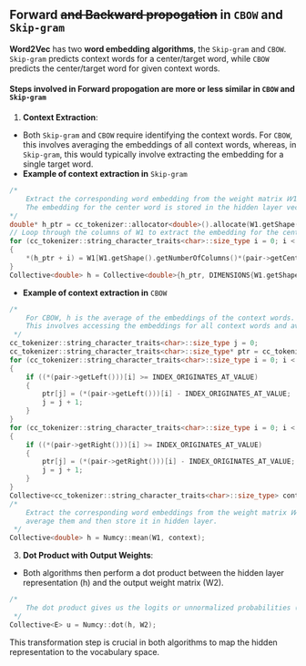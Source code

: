 ## __Forward__ ~~and __Backward__ propogation~~ in `CBOW` and `Skip-gram`
**Word2Vec** has two **word embedding algorithms**, the `Skip-gram` and `CBOW`. `Skip-gram` predicts context words for a center/target word, while `CBOW` predicts the center/target word for given context words.
#### Steps involved in Forward propogation are more or less similar in `CBOW` and `Skip-gram`
1. **Context Extraction**:
- Both `Skip-gram` and `CBOW` require identifying the context words. For `CBOW`, this involves averaging the embeddings of all context words, whereas, in `Skip-gram`, this would typically involve extracting the embedding for a single target word.
- __Example of context extraction in__ `Skip-gram`
```C++
/*
    Extract the corresponding word embedding from the weight matrix 𝑊1.
    The embedding for the center word is stored in the hidden layer vector h.
*/
double* h_ptr = cc_tokenizer::allocator<double>().allocate(W1.getShape().getNumberOfColumns());
// Loop through the columns of W1 to extract the embedding for the center word.
for (cc_tokenizer::string_character_traits<char>::size_type i = 0; i < W1.getShape().getNumberOfColumns(); i++)
{
    *(h_ptr + i) = W1[W1.getShape().getNumberOfColumns()*(pair->getCenterWord() - INDEX_ORIGINATES_AT_VALUE) + i];
}
Collective<double> h = Collective<double>{h_ptr, DIMENSIONS{W1.getShape().getNumberOfColumns(), 1, NULL, NULL}};
```
- __Example of context extraction in__ `CBOW`
```C++
/*
    For CBOW, h is the average of the embeddings of the context words. 
    This involves accessing the embeddings for all context words and averaging them.
 */
cc_tokenizer::string_character_traits<char>::size_type j = 0;
cc_tokenizer::string_character_traits<char>::size_type* ptr = cc_tokenizer::allocator<cc_tokenizer::string_character_traits<char>::size_type>().allocate(CBOW_WINDOW_SIZE*2);
for (cc_tokenizer::string_character_traits<char>::size_type i = 0; i < SKIP_GRAM_WINDOW_SIZE; i++)
{
    if ((*(pair->getLeft()))[i] >= INDEX_ORIGINATES_AT_VALUE)
    {
        ptr[j] = (*(pair->getLeft()))[i] - INDEX_ORIGINATES_AT_VALUE;
        j = j + 1;
    }
}
for (cc_tokenizer::string_character_traits<char>::size_type i = 0; i < SKIP_GRAM_WINDOW_SIZE; i++)
{
    if ((*(pair->getRight()))[i] >= INDEX_ORIGINATES_AT_VALUE)
    {
        ptr[j] = (*(pair->getRight()))[i] - INDEX_ORIGINATES_AT_VALUE;
        j = j + 1;
    }
}
Collective<cc_tokenizer::string_character_traits<char>::size_type> context = Collective<cc_tokenizer::string_character_traits<char>::size_type>{ptr, DIMENSIONS{CBOW_WINDOW_SIZE*2, 1, NULL, NULL}};
/*
    Extract the corresponding word embeddings from the weight matrix 𝑊1, 
    average them and then store it in hidden layer.
 */
Collective<double> h = Numcy::mean(W1, context);
```
3. **Dot Product with Output Weights**:
- Both algorithms then perform a dot product between the hidden layer representation (h) and the output weight matrix (W2).
```C++
/*
    The dot product gives us the logits or unnormalized probabilities (u), which can then be transformed into probabilities using a softmax function
 */
Collective<E> u = Numcy::dot(h, W2);
```
This transformation step is crucial in both algorithms to map the hidden representation to the vocabulary space.
